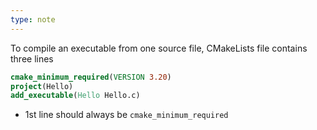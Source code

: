 ```yaml
---
type: note
---
```

To compile an executable from one source file, CMakeLists file contains three lines
```cmake
cmake_minimum_required(VERSION 3.20)
project(Hello)
add_executable(Hello Hello.c)
```
- 1st line should always be `cmake_minimum_required`